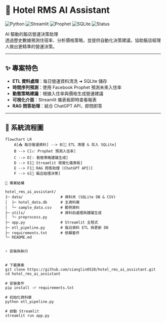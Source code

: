 # 🏨 Hotel RMS AI Assistant

![Python](https://img.shields.io/badge/Python-3.10+-blue?logo=python)
![Streamlit](https://img.shields.io/badge/Streamlit-Framework-red?logo=streamlit)
![Prophet](https://img.shields.io/badge/Facebook-Prophet-green)
![SQLite](https://img.shields.io/badge/Database-SQLite-lightgrey?logo=sqlite)
![Status](https://img.shields.io/badge/Status-Prototype-yellow)

AI 驅動的飯店營運決策助理  
透過歷史數據預測住宿率、分析價格策略，並提供自動化決策建議，協助飯店經理人做出更精準的營運決策。

---

## ✨ 專案特色

- **ETL 資料處理**：每日營運資料清洗 ➜ SQLite 儲存  
- **時間序列預測**：使用 Facebook Prophet 預測未來入住率  
- **動態策略建議**：根據入住率與價格生成營運建議  
- **可視化介面**：Streamlit 儀表板即時查看報表  
- **RAG 問答助理**：結合 ChatGPT API，即問即答  

---

## 🧭 系統流程圖

```mermaid
flowchart LR
    A[📥 每日營運資料] --> B[🔄 ETL 清理 & 存入 SQLite]
    B --> C[📈 Prophet 預測入住率]
    C --> D[💡 動態策略建議生成]
    D --> E[🎨 Streamlit 視覺化儀表板]
    E --> F[🤖 RAG 問答助理 (ChatGPT API)]
    F --> G[🏨 飯店經理決策]

📂 專案結構

hotel_rms_ai_assistant/
├─ data/                 # 資料夾 (SQLite DB & CSV)
│  ├─ hotel_data.db      # 主資料庫
│  └─ sample_data.csv    # 範例資料
├─ utils/                # 資料前處理與建議生成
│  └─ preprocess.py
├─ app.py                # Streamlit 主程式
├─ etl_pipeline.py       # 每日資料 ETL 與更新 DB
├─ requirements.txt      # 依賴套件
└─ README.md


⚡ 安裝與執行


# 下載專案
git clone https://github.com/sianglin0528/hotel_rms_ai_assistant.git
cd hotel_rms_ai_assistant

# 安裝套件
pip install -r requirements.txt

# 初始化資料庫
python etl_pipeline.py

# 啟動 Streamlit
streamlit run app.py
